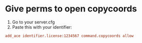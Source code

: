 # Give perms to open copycoords
1. Go to your server.cfg
2. Paste this with your identifier:
```cfg
add_ace identifier.license:1234567 command.copycoords allow
```
